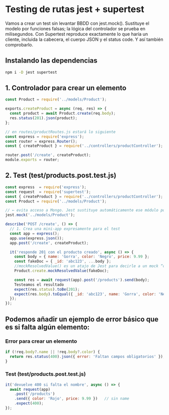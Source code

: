# Testing de rutas jest + supertest
Vamos a crear un test sin levantar BBDD con jest.mock(). Sustituye el modelo por funciones falsas; la lógica del controlador se prueba en milisegundos.
Con Supertest reproduce exactamente lo que haría un cliente, incluida la cabecera, el cuerpo JSON y el status code. Y así también comprobarlo.

## Instalando las dependencias
```bash
npm i -D jest supertest
```

## 1. Controlador para crear un elemento
```js
const Product = require('../models/Product');

exports.createProduct = async (req, res) => {
  const product = await Product.create(req.body);
  res.status(201).json(product);
};

// en routes/productRoutes.js estará lo siguiente
const express = require('express');
const router = express.Router();
const { createProduct } = require('../controllers/productController');

router.post('/create', createProduct);
module.exports = router;
```

## 2. Test (test/products.post.test.js)

```js
const express  = require('express');
const request  = require('supertest');
const { createProduct } = require('../controllers/productController');
const Product = require('../models/Product');

// ← evita acceso a Mongo. Jest sustituye automáticamente ese módulo por un objeto “falso” donde todas las funciones son mocks (jest.fn()).
jest.mock('../models/Product');

describe('POST /create', () => {
  // 1. Crea una mini-app expresamente para el test
  const app = express();
  app.use(express.json());
  app.post('/create', createProduct);

  it('responde 201 con el producto creado', async () => {
    const body = { name: 'Gorra', color: 'Negro', price: 9.99 };
    const fakeDoc = { _id: 'abc123', ...body };
    //mockResolvedValue() es un atajo de Jest para decirle a un mock “cuando te llamen, devuélveme esta promesa resuelta”.
    Product.create.mockResolvedValue(fakeDoc);

    const res = await request(app).post('/products').send(body);
    Testeamos el resultado
    expect(res.status).toBe(201);
    expect(res.body).toEqual({ _id: 'abc123', name: 'Gorra', color: 'Negro', price: 9.99 });
  });
});
```

## Podemos añadir un ejemplo de error básico que es si falta algún elemento:

### Error para crear un elemento
```js
if (!req.body?.name || !req.body?.color) {
  return res.status(400).json({ error: 'Faltan campos obligatorios' });
}
```

### Test (test/products.post.test.js)
```js
it('devuelve 400 si falta el nombre', async () => {
  await request(app)
    .post('/products')
    .send({ color: 'Rojo', price: 9.99 })   // sin name
    .expect(400);
});
```

